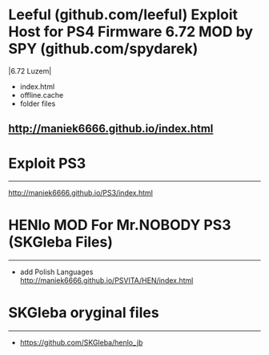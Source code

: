 # Leeful (github.com/leeful) Exploit Host for PS4 Firmware 6.72 MOD by SPY (github.com/spydarek)
|6.72 Luzem|
- index.html
- offline.cache
- folder files


http://maniek6666.github.io/index.html
-----


# Exploit PS3
-----

http://maniek6666.github.io/PS3/index.html


# HENlo MOD For Mr.NOBODY PS3 (SKGleba Files)
-----
- add Polish Languages
http://maniek6666.github.io/PSVITA/HEN/index.html


# SKGleba oryginal files
-----
- https://github.com/SKGleba/henlo_jb

